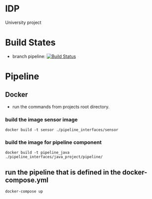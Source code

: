 # IDP
University project

# Build States
* branch pipeline: [![Build Status](https://travis-ci.org/Krymnos/IDP.svg?branch=pipeline)](https://travis-ci.org/Krymnos/IDP) 

# Pipeline

## Docker
* run the commands from projects root directory.

### build the image sensor image

    docker build -t sensor ./pipeline_interfaces/sensor

### build the image for pipeline component


    docker build -t pipeline_java ./pipeline_interfaces/java_project/pipeline/


## run the pipeline that is defined in the docker-compose.yml

    docker-compose up


